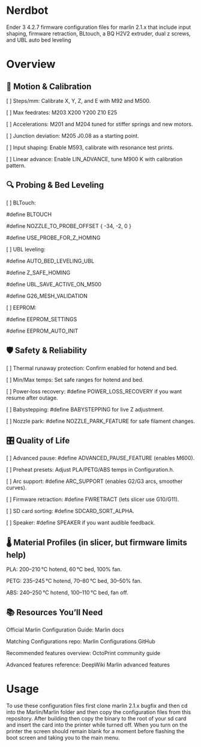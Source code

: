 # Nerdbot
Ender 3 4.2.7 firmware configuration files for marlin 2.1.x that include input shaping, firmware retraction, BLtouch, a BQ H2V2 extruder, dual z screws, and UBL auto bed leveling
# Overview
## 📏 Motion & Calibration

[ ] Steps/mm: Calibrate X, Y, Z, and E with M92 and M500.

[ ] Max feedrates: M203 X200 Y200 Z10 E25

[ ] Accelerations: M201 and M204 tuned for stiffer springs and new motors.

[ ] Junction deviation: M205 J0.08 as a starting point.

[ ] Input shaping: Enable M593, calibrate with resonance test prints.

[ ] Linear advance: Enable LIN_ADVANCE, tune M900 K with calibration pattern.

## 🔍 Probing & Bed Leveling

[ ] BLTouch:

#define BLTOUCH

#define NOZZLE_TO_PROBE_OFFSET { -34, -2, 0 }

#define USE_PROBE_FOR_Z_HOMING

[ ] UBL leveling:

#define AUTO_BED_LEVELING_UBL

#define Z_SAFE_HOMING

#define UBL_SAVE_ACTIVE_ON_M500

#define G26_MESH_VALIDATION

[ ] EEPROM:

#define EEPROM_SETTINGS

#define EEPROM_AUTO_INIT

## 🛡️ Safety & Reliability

[ ] Thermal runaway protection: Confirm enabled for hotend and bed.

[ ] Min/Max temps: Set safe ranges for hotend and bed.

[ ] Power‑loss recovery: #define POWER_LOSS_RECOVERY if you want resume after outage.

[ ] Babystepping: #define BABYSTEPPING for live Z adjustment.

[ ] Nozzle park: #define NOZZLE_PARK_FEATURE for safe filament changes.

## 🎛️ Quality of Life

[ ] Advanced pause: #define ADVANCED_PAUSE_FEATURE (enables M600).

[ ] Preheat presets: Adjust PLA/PETG/ABS temps in Configuration.h.

[ ] Arc support: #define ARC_SUPPORT (enables G2/G3 arcs, smoother curves).

[ ] Firmware retraction: #define FWRETRACT (lets slicer use G10/G11).

[ ] SD card sorting: #define SDCARD_SORT_ALPHA.

[ ] Speaker: #define SPEAKER if you want audible feedback.

## 🌡️ Material Profiles (in slicer, but firmware limits help)

PLA: 200–210 °C hotend, 60 °C bed, 100% fan.

PETG: 235–245 °C hotend, 70–80 °C bed, 30–50% fan.

ABS: 240–250 °C hotend, 100–110 °C bed, fan off.

## 📚 Resources You’ll Need

Official Marlin Configuration Guide: Marlin docs

Matching Configurations repo: Marlin Configurations GitHub

Recommended features overview: OctoPrint community guide

Advanced features reference: DeepWiki Marlin advanced features

# Usage

To use these configuration files first clone marlin 2.1.x bugfix and then cd into the Marlin/Marlin folder and then copy the configuration files from this repository. After building then copy the binary to the root of your sd card and insert the card into the printer while turned off. When you turn on the printer the screen should remain blank for a moment before flashing the boot screen and taking you to the main menu. 
